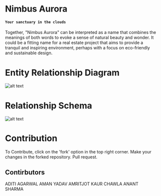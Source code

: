 # **Nimbus Aurora**
#### **`Your sanctuary in the clouds`**
Together, "Nimbus Aurora" can be interpreted as a name that combines the meanings of both words to evoke a sense of natural beauty and wonder. It could be a fitting name for a real estate project that aims to provide a tranquil and inspiring environment, perhaps with a focus on eco-friendly and sustainable design.

# Entity Relationship Diagram

![alt text](https://github.com/anant-357/DBMS_IIITG_Project/blob/main/documentation/ER.png?raw=true)


# Relationship Schema

![alt text](https://github.com/anant-357/DBMS_IIITG_Project/blob/main/documentation/RS.png?raw=true)


# Contribution
To Contribute, click on the 'fork' option in the top right corner.
Make your changes in the forked repository.
Pull request.

## Contirbutors
  ADITI AGARWAL
  AMAN YADAV
  AMRITJOT KAUR CHAWLA
  ANANT SHARMA
